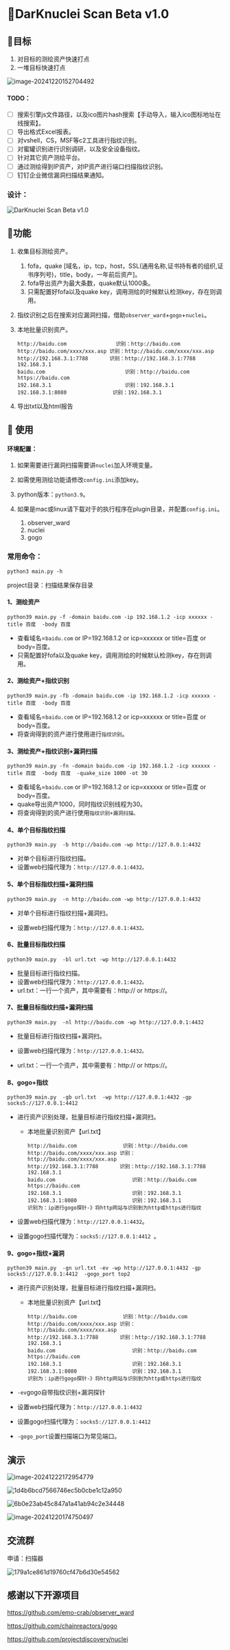 #  🚀DarKnuclei Scan Beta v1.0

## 🔺目标

1. 对目标的测绘资产快速打点
2. 一堆目标快速打点

![image-20241220152704492](./assets/image-20241220152704492.png)

#### TODO：

- [ ] 搜索引擎js文件路径，以及ico图片hash搜索【手动导入，输入ico图标地址在线搜索】。
- [ ] 导出格式Excel报表。
- [ ] 对vshell，CS，MSF等c2工具进行指纹识别。
- [ ] 对蜜罐识别进行识别调研，以及安全设备指纹。
- [ ] 针对其它资产测绘平台。
- [ ] 通过测绘得到IP资产，对IP资产进行端口扫描指纹识别。
- [ ] 钉钉企业微信漏洞扫描结果通知。

### 设计：

![DarKnuclei Scan Beta v1.0](./assets/DarKnuclei_Scan_Beta_v1.0.png)





## 🔰功能

1. 收集目标测绘资产。

   1. fofa，quake [域名，ip，tcp，host，SSL(通用名称,证书持有者的组织,证书序列号)，title，body，一年前后资产]。
   2. fofa导出资产为最大条数，quake默认1000条。
   3. 只需配置好fofa以及quake key，调用测绘的时候默认检测key，存在则调用。

2. 指纹识别之后在搜索对应漏洞扫描，借助`observer_ward`+`gogo`+`nuclei`。
3. 本地批量识别资产。

   ```
   http://baidu.com  			   识别：http://baidu.com
   http://baidu.com/xxxx/xxx.asp 识别：http://baidu.com/xxxx/xxx.asp
   http://192.168.3.1:7788       识别：http://192.168.3.1:7788  192.168.3.1
   baidu.com					      识别：http://baidu.com  https://baidu.com
   192.168.3.1					      识别：192.168.3.1	
   192.168.3.1:8080			      识别：192.168.3.1
   ```

4. 导出txt以及html报告



## 📢 使用

#### 环境配置：

1. 如果需要进行漏洞扫描需要讲`nuclei`加入环境变量。
2. 如需使用测绘功能请修改`config.ini`添加key。
3. python版本：`python3.9`。
4. 如果是mac或linux请下载对于的执行程序在plugin目录，并配置`config.ini`。

   1. observer_ward
   2. nuclei
   3. gogo

   



### 常用命令：

`python3 main.py -h`

project目录：扫描结果保存目录

#### 1、测绘资产

```shell
python39 main.py -f -domain baidu.com -ip 192.168.1.2 -icp xxxxxx -title 百度  -body 百度
```

- 查看域名=`baidu.com`  or  IP=192.168.1.2 or icp=xxxxxx or  title=百度 or  body=百度。
- 只需配置好fofa以及quake key，调用测绘的时候默认检测key，存在则调用。

#### 2、测绘资产+指纹识别

```shell
python39 main.py -fb -domain baidu.com -ip 192.168.1.2 -icp xxxxxx -title 百度  -body 百度
```

- 查看域名=`baidu.com`  or  IP=192.168.1.2 or icp=xxxxxx or  title=百度 or  body=百度。
- 将查询得到的资产进行使用进行`指纹识别`。

#### 3、测绘资产+指纹识别+漏洞扫描

```shell
python39 main.py -fn -domain baidu.com -ip 192.168.1.2 -icp xxxxxx -title 百度  -body 百度  -quake_size 1000 -ot 30
```

- 查看域名=`baidu.com`  or  IP=192.168.1.2 or icp=xxxxxx or  title=百度 or  body=百度。
- quake导出资产1000，同时指纹识别线程为30。
- 将查询得到的资产进行使用`指纹识别+漏洞扫描。`

#### 4、单个目标指纹扫描

```shell
python39 main.py  -b http://baidu.com -wp http://127.0.0.1:4432
```

- 对单个目标进行指纹扫描。
- 设置web扫描代理为：`http://127.0.0.1:4432。`

#### 5、单个目标指纹扫描+漏洞扫描

```shell
python39 main.py  -n http://baidu.com -wp http://127.0.0.1:4432
```

- 对单个目标进行指纹扫描+漏洞扫。

- 设置web扫描代理为：`http://127.0.0.1:4432。`


#### 6、批量目标指纹扫描

```shell
python39 main.py  -bl url.txt -wp http://127.0.0.1:4432
```

- 批量目标进行指纹扫描。
- 设置web扫描代理为：`http://127.0.0.1:4432。`
- url.txt：一行一个资产，其中需要有：http:// or https://。

#### 7、批量目标指纹扫描+漏洞扫描

```shell
python39 main.py  -nl http://baidu.com -wp http://127.0.0.1:4432
```

- 批量目标进行指纹扫描+漏洞扫。

- 设置web扫描代理为：`http://127.0.0.1:4432。`

- url.txt：一行一个资产，其中需要有：http:// or https://。

#### 8、gogo+指纹

```shell
python39 main.py  -gb url.txt  -wp http://127.0.0.1:4432 -gp socks5://127.0.0.1:4412 
```

- 进行资产识别处理，批量目标进行指纹扫描+漏洞扫。

  - 本地批量识别资产【url.txt】

    ```
    http://baidu.com  			   识别：http://baidu.com
    http://baidu.com/xxxx/xxx.asp 识别：http://baidu.com/xxxx/xxx.asp
    http://192.168.3.1:7788       识别：http://192.168.3.1:7788  192.168.3.1
    baidu.com					      识别：http://baidu.com  https://baidu.com
    192.168.3.1					      识别：192.168.3.1	
    192.168.3.1:8080			      识别：192.168.3.1
    识别为：ip进行gogo探针-》将http网站与识别到为http或https进行指纹
    ```

- 设置web扫描代理为：`http://127.0.0.1:4432`。

- 设置gogo扫描代理为：`socks5://127.0.0.1:4412 `。

#### 9、gogo+指纹+漏洞

```shell
python39 main.py  -gn url.txt -ev -wp http://127.0.0.1:4432 -gp socks5://127.0.0.1:4412  -gogo_port top2
```

- 进行资产识别处理，批量目标进行指纹扫描+漏洞扫。

  - 本地批量识别资产【url.txt】

    ```
    http://baidu.com  			   识别：http://baidu.com
    http://baidu.com/xxxx/xxx.asp 识别：http://baidu.com/xxxx/xxx.asp
    http://192.168.3.1:7788       识别：http://192.168.3.1:7788  192.168.3.1
    baidu.com					      识别：http://baidu.com  https://baidu.com
    192.168.3.1					      识别：192.168.3.1	
    192.168.3.1:8080			      识别：192.168.3.1
    识别为：ip进行gogo探针-》将http网站与识别到为http或https进行指纹
    ```

- `-ev`gogo自带指纹识别+漏洞探针

- 设置web扫描代理为：`http://127.0.0.1:4432`

- 设置gogo扫描代理为：`socks5://127.0.0.1:4412 `

- `-gogo_port`设置扫描端口为常见端口。



## 演示

![image-20241222172954779](./assets/image-20241222172954779.png)

![1d4b6bcd7566746ec5b0cbe1c12a950](./assets/1d4b6bcd7566746ec5b0cbe1c12a950.png)

![6b0e23ab45c847a1a41ab94c2e34448](./assets/6b0e23ab45c847a1a41ab94c2e34448.png)

![image-20241220174750497](./assets/image-20241220174750497.png)

## 交流群

申请：扫描器

![179a1ce861d19760cf47b6d30e54562](./assets/179a1ce861d19760cf47b6d30e54562.jpg)

## 感谢以下开源项目
https://github.com/emo-crab/observer_ward

https://github.com/chainreactors/gogo

https://github.com/projectdiscovery/nuclei
